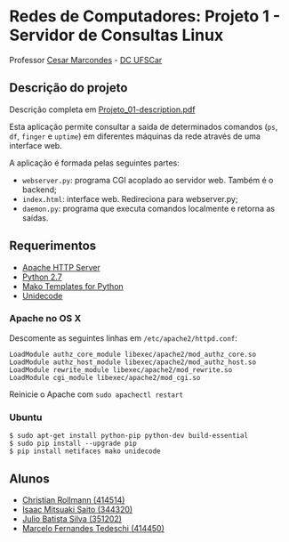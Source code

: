 # Redes de Computadores: Projeto 1 - Servidor de Consultas Linux

Professor [Cesar Marcondes](https://github.com/cmarcond) - [DC UFSCar](http://www.dc.ufscar.br/)


## Descrição do projeto

Descrição completa em [Projeto_01-description.pdf](docs/Projeto_01-description.pdf)

Esta aplicação permite consultar a saída de determinados comandos (`ps`, `df`,
`finger` e `uptime`) em diferentes máquinas da rede através de uma interface
web.

A aplicação é formada pelas seguintes partes:

- `webserver.py`: programa CGI acoplado ao servidor web. Também é o backend;
- `index.html`: interface web. Redireciona para webserver.py;
- `daemon.py`: programa que executa comandos localmente e retorna as saídas.


## Requerimentos

*   [Apache HTTP Server](https://httpd.apache.org/)
*   [Python 2.7](https://www.python.org/)
*   [Mako Templates for Python](http://www.makotemplates.org/)
*   [Unidecode](https://pypi.python.org/pypi/Unidecode)


### Apache no OS X

Descomente as seguintes linhas em `/etc/apache2/httpd.conf`:

    LoadModule authz_core_module libexec/apache2/mod_authz_core.so
    LoadModule authz_host_module libexec/apache2/mod_authz_host.so
    LoadModule rewrite_module libexec/apache2/mod_rewrite.so
    LoadModule cgi_module libexec/apache2/mod_cgi.so


Reinicie o Apache com `sudo apachectl restart`


### Ubuntu
    $ sudo apt-get install python-pip python-dev build-essential 
    $ sudo pip install --upgrade pip 
    $ pip install netifaces mako unidecode


## Alunos

*   [Christian Rollmann (414514)](https://github.com/christianroll)
*   [Isaac Mitsuaki Saito (344320)](https://github.com/zacmks)
*   [Julio Batista Silva (351202)](https://github.com/jbsilva)
*   [Marcelo Fernandes Tedeschi (414450)](https://github.com/marcelotedeschi)
